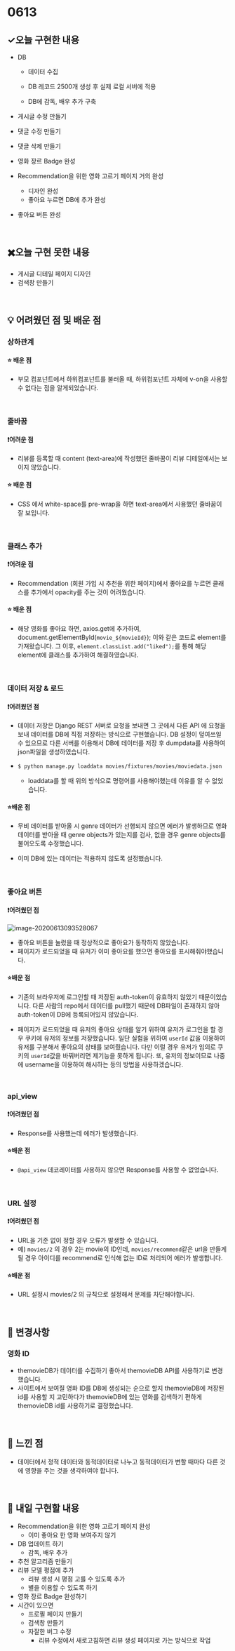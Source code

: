 # 0613

## ✓오늘 구현한 내용

- DB 
  - 데이터 수집
  - DB 레코드 2500개 생성 후 실제 로컬 서버에 적용

  - DB에 감독, 배우 추가 구축 
- 게시글 수정 만들기
- 댓글 수정 만들기
- 댓글 삭제 만들기
- 영화 장르 Badge 완성
- Recommendation을 위한 영화 고르기 페이지 거의 완성

  - 디자인 완성
  - 좋아요 누르면 DB에 추가 완성 
- 좋아요 버튼 완성 

<br>

## ✖️오늘 구현 못한 내용

- 게시글 디테일 페이지 디자인 
- 검색창 만들기 

<br>

## :bulb: 어려웠던 점 및 배운 점 

### 상하관계

#### :star: 배운 점

- 부모 컴포넌트에서 하위컴포넌트를 불러올 때, 하위컴포넌트 자체에 v-on을 사용할 수 없다는 점을 알게되었습니다.

<br>

### 줄바꿈

#### ❗️어려운 점

- 리뷰를 등록할 때 content (text-area)에 작성했던 줄바꿈이 리뷰 디테일에서는 보이지 않았습니다.

#### :star: 배운 점

- CSS 에서 white-space를 pre-wrap을 하면 text-area에서 사용했던 줄바꿈이 잘 보입니다.

<br>

### 클래스 추가

#### ❗️어려운 점

- Recommendation (회원 가입 시 추천을 위한 페이지)에서 좋아요를 누르면 클래스를 추가에서 opacity를 주는 것이 어려웠습니다.

#### :star: 배운 점

- 해당 영화를 좋아요 하면, axios.get에 추가하여, document.getElementById(`movie_${movieId}`); 이와 같은 코드로 element를 가져왔습니다. 그 이후, `element.classList.add("liked");`를 통해 해당 element에 클래스를 추가하여 해결하였습니다.

<br>

### 데이터 저장 & 로드

#### ❗️어려웠던 점

- 데이터 저장은 Django REST 서버로 요청을 보내면 그 곳에서 다른 API 에 요청을 보내 데이터를 DB에 직접 저장하는 방식으로 구현했습니다. DB 설정이 덮여쓰일 수 있으므로 다른 서버를 이용해서 DB에 데이터를 저장 후 dumpdata를 사용하여 json파일을 생성하였습니다.

- ```bash
  $ python manage.py loaddata movies/fixtures/movies/moviedata.json
  ```

  - loaddata를 할 때  위의 방식으로 명령어를 사용해야했는데 이유를 알 수 없었습니다.

#### :star:배운 점

- 무비 데이터를 받아올 시  genre 데이터가 선행되지 않으면 에러가 발생하므로 영화 데이터를 받아올 때 genre objects가 있는지를 검사, 없을 경우 genre objects를 불어오도록 수정했습니다. 

- 이미 DB에 있는 데이터는 적용하지 않도록 설정했습니다.

<br>

### 좋아요 버튼

#### ❗️어려웠던 점

![image-20200613093528067](.\images\image-20200613093528067.png)

- 좋아요 버튼을 눌렀을 때 정상적으로 좋아요가 동작하지 않았습니다.
- 페이지가 로드되었을 때 유저가 이미 좋아요를 했으면 좋아요를 표시해줘야했습니다.

#### ⭐️배운 점

- 기존의 브라우저에 로그인할 때 저장된 auth-token이 유효하지 않았기 때문이었습니다. 다른 사람의 repo에서 데이터를 pull했기 때문에 DB파일이 존재하지 않아 auth-token이 DB에 등록되어있지 않았습니다.

- 페이지가 로드되었을 때 유저의 좋아요 상태를 알기 위하여 유저가 로그인을 할 경우 쿠키에 유저의 정보를 저장했습니다. 일단 실험을 위하여 `userId` 값을 이용하여 유저를 구분해서 좋아요의 상태를 보여줬습니다. 다만 이럴 경우 유저가 임의로 쿠키의 `userId`값을 바꿔버리면 제기능을 못하게 됩니다. 또, 유저의 정보이므로 나중에 username을 이용하여 해시하는 등의 방법을 사용하겠습니다.

<br>

### api_view

#### ❗️어려웠던 점

- Response를 사용했는데 에러가 발생했습니다.

#### ⭐️배운 점

- `@api_view` 데코레이터를 사용하지 않으면 Response를 사용할 수 없었습니다.

<br>

### URL 설정

#### ❗️어려웠던 점

- URL을 기준 없이 정할 경우 오류가 발생할 수 있습니다.
- 예) `movies/2` 의 경우 2는 movie의 ID인데, `movies/recommend`같은 url을 만들게 될 경우 아이디를 recommend로 인식해 없는 ID로 처리되어 에러가 발생합니다.

####  ⭐️배운 점

- URL 설정시 movies/2 의 규칙으로 설정해서 문제를 차단해야합니다.

<br>

## 📌 변경사항

### 영화 ID

- themovieDB가 데이터를 수집하기 좋아서 themovieDB API를 사용하기로 변경했습니다.
- 사이트에서 보여질 영화 ID를 DB에 생성되는 순으로 할지 themovieDB에 저장된 id를 사용할 지 고민하다가 themovieDB에 있는 영화를 검색하기 편하게 themovieDB id를 사용하기로 결정했습니다.

<br>

## :thought_balloon: 느낀 점

- 데이터에서 정적 데이터와 동적데이터로 나누고 동적데이터가 변할 때마다 다른 것에 영향을 주는 것을 생각하여야 합니다.

<br>

## 📆 내일 구현할 내용

- Recommendation을 위한 영화 고르기 페이지 완성
  - 이미 좋아요 한 영화 보여주지 않기 
- DB 업데이트 하기 
  - 감독, 배우 추가
- 추천 알고리즘 만들기
- 리뷰 모델 평점에 추가
  - 리뷰 생성 시 평점 고를 수 있도록 추가
  - 별을 이용할 수 있도록 하기 
- 영화 장르 Badge 완성하기 
- 시간이 있으면
  - 프로필 페이지 만들기 
  - 검색창 만들기
  - 자잘한 버그 수정
    - 리뷰 수정에서 새로고침하면 리뷰 생성 페이지로 가는 방식으로 작업
